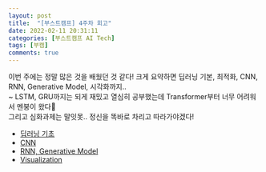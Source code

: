 ```yaml
---
layout: post
title:  "[부스트캠프] 4주차 회고"
date: 2022-02-11 20:31:11
categories: [부스트캠프 AI Tech]
tags: [부캠]
comments: true
---
```

이번 주에는 정말 많은 것을 배웠던 것 같다! 크게 요약하면 딥러닝 기본, 최적화, CNN, RNN, Generative Model, 시각화까지..  
~ LSTM, GRU까지는 되게 재밌고 열심히 공부했는데 Transformer부터 너무 어려워서 멘붕이 왔다🤣  
그리고 심화과제는 말잇못.. 정신을 똑바로 차리고 따라가야겠다!

- [딥러닝 기초](https://ahyeon0508.github.io/TIL-7)
- [CNN](https://ahyeon0508.github.io/TIL-8)
- [RNN, Generative Model](https://ahyeon0508.github.io/TIL-9)
- [Visualization](https://ahyeon0508.github.io/TIL-10)
